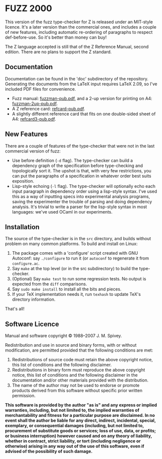 # FUZZ 2000 #

This version of the fuzz type-checker for Z is released under an
MIT-style licence.  It's a later version than the commercial
ones, and includes a couple of new features, including automatic
re-ordering of paragraphs to respect def-before-use.  So it's better
than money can buy!

The Z language accepted is still that of the Z Reference Manual,
second edition.  There are no plans to support the Z standard.

## Documentation ##

Documentation can be found in the 'doc' subdirectory of the
repository.  Generating the documents from the LaTeX input requires
LaTeX 2.09, so I've included PDF files for convenience.

* Fuzz manual: [fuzzman-pub.pdf](https://github.com/Spivoxity/fuzz/raw/master/doc/fuzzman-pub.pdf), and a 2-up version for printing on A4: [fuzzman-2up-pub.pdf](https://github.com/Spivoxity/fuzz/raw/master/doc/fuzzman-2up-pub.pdf).
* A Z reference card: [refcard-pub.pdf](https://github.com/Spivoxity/fuzz/raw/master/doc/refcard-pub.pdf).
* A slightly different reference card that fits on one double-sided sheet of A4: [refcard3-pub.pdf](https://github.com/Spivoxity/fuzz/raw/master/doc/refcard3-pub.pdf).

## New Features ##

There are a couple of features of the type-checker that were not
in the last commercial version of fuzz:
* Use before definition (`-d` flag).  The type-checker can build a dependency graph of the specification before type-checking and topologically sort it. The upshot is that, with very few restrictions, you can put the paragraphs of a specification in whatever order best suits exposition.
* Lisp-style echoing (`-l` flag).  The type-checker will optionally echo each input paragraph in dependency order using a lisp-style syntax.  I've used this as a way of inputting specs into experimental analysis programs, saving the experimenter the trouble of parsing and doing dependency analysis.  It's trivial to write a parser for the lisp-style syntax in most languages: we've used OCaml in our experiments.

## Installation ##

The source of the type-checker is in the `src` directory, and builds
without problem on many common platforms.  To build and install on Linux:

1. The package comes with a 'configure' script created with GNU Autoconf: say `./configure` to run it (or `autoconf` to regenerate it from `configure.ac`.
2. Say `make` at the top level (or in the src subdirectory) to build the type-checker.
3. (Optional) Say `make test` to run some regression tests.  No output is expected from the `diff` comparisons.
4. Say `sudo make install` to install all the bits and pieces.
5. If your TeX implementation needs it, run `texhash` to update TeX's directory information.

That's all!

## Software Licence ##

Manual and software copyright &copy; 1988&ndash;2007 J. M. Spivey.

Redistribution and use in source and binary forms, with or without
modification, are permitted provided that the following conditions are met:

1. Redistributions of source code must retain the above copyright notice, this list of conditions and the following disclaimer.
2. Redistributions in binary form must reproduce the above copyright notice, this list of conditions and the following disclaimer in the documentation and/or other materials provided with the distribution.
3. The name of the author may not be used to endorse or promote products derived from this software without specific prior written permission.

<b>This software is provided by the author "as is" and any express or
implied warranties, including, but not limited to, the implied warranties
of merchantability and fitness for a particular purpose are disclaimed.
In no event shall the author be liable for any direct, indirect, incidental,
special, exemplary, or consequential damages (including, but not limited to,
procurement of substitute goods or services; loss of use, data, or profits;
or business interruption) however caused and on any theory of liability,
whether in contract, strict liability, or tort (including negligence or
otherwise) arising in any way out of the use of this software, even if
advised of the possibility of such damage.</b>
